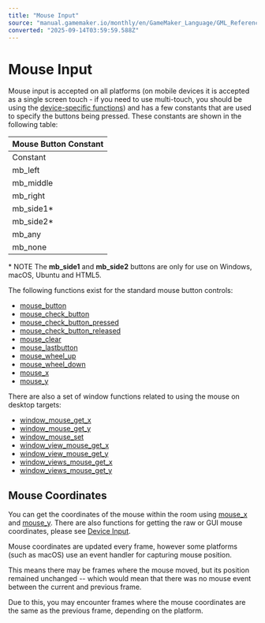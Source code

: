 ```yaml
---
title: "Mouse Input"
source: "manual.gamemaker.io/monthly/en/GameMaker_Language/GML_Reference/Game_Input/Mouse_Input/Mouse_Input.htm"
converted: "2025-09-14T03:59:59.588Z"
---
```


# Mouse Input

Mouse input is accepted on all platforms (on mobile devices it is accepted as a single screen touch - if you need to use multi-touch, you should be using the [device-specific functions](../../../../../../../GameMaker_Language/GML_Reference/Game_Input/Device_Input/Device_Input.md)) and has a few constants that are used to specify the buttons being pressed. These constants are shown in the following table:

| Mouse Button Constant |
| --- |
| Constant | Description |
| mb_left | The left mouse button |
| mb_middle | The middle mouse button (this may not be valid for all target platforms) |
| mb_right | The right mouse button |
| mb_side1* | Mouse side button 1 |
| mb_side2* | Mouse side button 2 |
| mb_any | Any of the mouse buttons |
| mb_none | No mouse button |

\* NOTE The **mb\_side1** and **mb\_side2** buttons are only for use on Windows, macOS, Ubuntu and HTML5.

The following functions exist for the standard mouse button controls:

-   [mouse\_button](mouse_button.md)
-   [mouse\_check\_button](mouse_check_button.md)
-   [mouse\_check\_button\_pressed](mouse_check_button_pressed.md)
-   [mouse\_check\_button\_released](../../../../../../../GameMaker_Language/GML_Reference/Game_Input/Mouse_Input/mouse_check_button_released.md)
-   [mouse\_clear](mouse_clear.md)
-   [mouse\_lastbutton](../../../../../../../GameMaker_Language/GML_Reference/Game_Input/Mouse_Input/mouse_lastbutton.md)
-   [mouse\_wheel\_up](mouse_wheel_up.md)
-   [mouse\_wheel\_down](mouse_wheel_down.md)
-   [mouse\_x](mouse_x.md)
-   [mouse\_y](../../../../../../../GameMaker_Language/GML_Reference/Game_Input/Mouse_Input/mouse_y.md)

There are also a set of window functions related to using the mouse on desktop targets:

-   [window\_mouse\_get\_x](../../Cameras_And_Display/The_Game_Window/window_mouse_get_x.md)
-   [window\_mouse\_get\_y](../../Cameras_And_Display/The_Game_Window/window_mouse_get_y.md)
-   [window\_mouse\_set](../../Cameras_And_Display/The_Game_Window/window_mouse_set.md)
-   [window\_view\_mouse\_get\_x](../../../../../../../GameMaker_Language/GML_Reference/Cameras_And_Display/The_Game_Window/window_view_mouse_get_x.md)
-   [window\_view\_mouse\_get\_y](../../Cameras_And_Display/The_Game_Window/window_view_mouse_get_y.md)
-   [window\_views\_mouse\_get\_x](../../../../../../../GameMaker_Language/GML_Reference/Cameras_And_Display/The_Game_Window/window_views_mouse_get_x.md)
-   [window\_views\_mouse\_get\_y](../../Cameras_And_Display/The_Game_Window/window_views_mouse_get_y.md)

## Mouse Coordinates

You can get the coordinates of the mouse within the room using [mouse\_x](mouse_x.md) and [mouse\_y](../../../../../../../GameMaker_Language/GML_Reference/Game_Input/Mouse_Input/mouse_y.md). There are also functions for getting the raw or GUI mouse coordinates, please see [Device Input](../../../../../../../GameMaker_Language/GML_Reference/Game_Input/Device_Input/Device_Input.md).

Mouse coordinates are updated every frame, however some platforms (such as macOS) use an event handler for capturing mouse position.

This means there may be frames where the mouse moved, but its position remained unchanged -- which would mean that there was no mouse event between the current and previous frame.

Due to this, you may encounter frames where the mouse coordinates are the same as the previous frame, depending on the platform.
